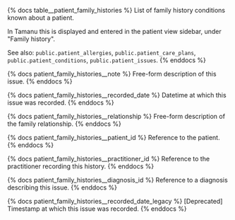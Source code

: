 {% docs table__patient_family_histories %}
List of family history conditions known about a patient.

In Tamanu this is displayed and entered in the patient view sidebar, under "Family history".

See also: `public.patient_allergies`, `public.patient_care_plans`, `public.patient_conditions`,
`public.patient_issues`.
{% enddocs %}

{% docs patient_family_histories__note %}
Free-form description of this issue.
{% enddocs %}

{% docs patient_family_histories__recorded_date %}
Datetime at which this issue was recorded.
{% enddocs %}

{% docs patient_family_histories__relationship %}
Free-form description of the family relationship.
{% enddocs %}

{% docs patient_family_histories__patient_id %}
Reference to the patient.
{% enddocs %}

{% docs patient_family_histories__practitioner_id %}
Reference to the practitioner recording this history.
{% enddocs %}

{% docs patient_family_histories__diagnosis_id %}
Reference to a diagnosis describing this issue.
{% enddocs %}

{% docs patient_family_histories__recorded_date_legacy %}
[Deprecated] Timestamp at which this issue was recorded.
{% enddocs %}
